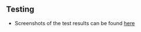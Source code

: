 ## Testing

- Screenshots of the test results can be found [here](https://github.com/marcelino230/TugasPekan4_Marcelino/blob/main/hasiltest.png)
